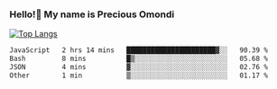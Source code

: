 ### Hello!👋 My name is Precious Omondi 

[![Top Langs](https://github-readme-stats.vercel.app/api/top-langs/?username=Presho99&langs_count=8&theme=dark)](https://github.com/Presho99/github-readme-stats)



<!--START_SECTION:waka-->

```txt
JavaScript   2 hrs 14 mins   ██████████████████████▓░░   90.39 %
Bash         8 mins          █▒░░░░░░░░░░░░░░░░░░░░░░░   05.68 %
JSON         4 mins          ▓░░░░░░░░░░░░░░░░░░░░░░░░   02.76 %
Other        1 min           ▒░░░░░░░░░░░░░░░░░░░░░░░░   01.17 %
```

<!--END_SECTION:waka-->

